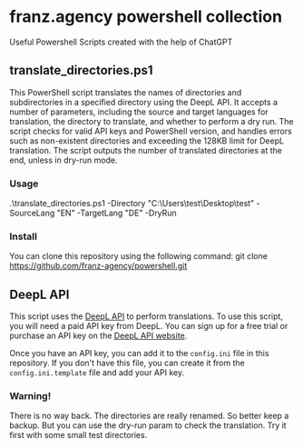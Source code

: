 # franz.agency powershell collection
Useful Powershell Scripts created with the help of ChatGPT

## translate_directories.ps1
This PowerShell script translates the names of directories and subdirectories in a specified directory using the DeepL API. It accepts a number of parameters, including the source and target languages for translation, the directory to translate, and whether to perform a dry run. The script checks for valid API keys and PowerShell version, and handles errors such as non-existent directories and exceeding the 128KB limit for DeepL translation. The script outputs the number of translated directories at the end, unless in dry-run mode.

### Usage
.\translate_directories.ps1 -Directory "C:\Users\test\Desktop\test" -SourceLang "EN" -TargetLang "DE" -DryRun

### Install
You can clone this repository using the following command:
git clone https://github.com/franz-agency/powershell.git

## DeepL API

This script uses the [DeepL API](https://www.deepl.com/docs-api/) to perform translations. To use this script, you will need a paid API key from DeepL. You can sign up for a free trial or purchase an API key on the [DeepL API website](https://www.deepl.com/pro#developer).

Once you have an API key, you can add it to the `config.ini` file in this repository. If you don't have this file, you can create it from the `config.ini.template` file and add your API key.

### Warning!
There is no way back. The directories are really renamed. So better keep a backup. But you can use the dry-run param to check the translation. Try it first with some small test directories.

